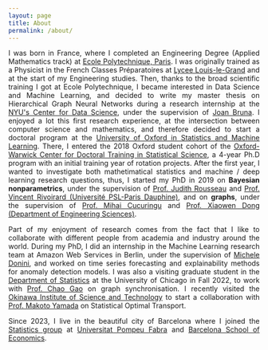 ```yaml
---
layout: page
title: About
permalink: /about/
---
```


<div style='text-align: justify;'>



I was born in France, where I completed an Engineering Degree (Applied Mathematics track) at [Ecole Polytechnique, Paris](https://www.polytechnique.edu/). I was originally trained as a Physicist in the French Classes Préparatoires at [Lycee Louis-le-Grand](https://www.louislegrand.fr/) and at the start of my Engineering studies. Then, thanks to the broad scientific training I got at Ecole Polytechnique, I became interested in Data Science and Machine Learning, and decided to write my master thesis on Hierarchical Graph Neural Networks during a research internship at the [NYU's Center for Data Science](https://cds.nyu.edu/), under the supervision of [Joan Bruna](https://cims.nyu.edu/~bruna/). I enjoyed a lot this first research experience, at the intersection between computer science and mathematics, and therefore decided to start a doctoral program at the [University of Oxford in Statistics and Machine Learning](https://www.stats.ox.ac.uk/). There, I entered the 2018 Oxford student cohort of the [Oxford-Warwick Center for Doctoral Training in Statistical Science](http://www.oxwasp-cdt.ac.uk/), a 4-year Ph.D program with an initial training year of rotation projects. After the first year, I wanted to investigate both mathetimatical statistics and machine / deep learning research questions, thus, I started my PhD in 2019 on **Bayesian nonparametrics**, under the supervision of [Prof. Judith Rousseau](https://www.stats.ox.ac.uk/~rousseau/) and [Prof. Vincent Rivoirard (Université PSL-Paris Dauphine)](https://www.ceremade.dauphine.fr/~rivoirar/), and on **graphs**, under the supervision of [Prof. Mihai Cucuringu](https://www.stats.ox.ac.uk/~cucuring/) and [Prof. Xiaowen Dong (Department of Engineering Sciences)](https://web.media.mit.edu/~xdong/).

Part of my enjoyment of research comes from the fact that I like to collaborate with different people from academia and industry around the world. During my PhD, I did an internship in the Machine Learning research team at Amazon Web Services in Berlin, under the supervision of [Michele Donini](https://www.amazon.science/author/michele-donini), and worked on time series forecasting and explainability methods for anomaly detection models. I was also a visiting graduate student in the [Department of Statistics](https://stat.uchicago.edu/) at the University of Chicago in Fall 2022, to work with [Prof. Chao Gao](https://www.stat.uchicago.edu/~chaogao/) on graph synchronisation. I recently visited the [Okinawa Institute of Science and Technology](https://www.oist.jp/) to start a collaboration with [Prof. Makoto Yamada](https://riken-yamada.github.io/profile.html) on Statistical Optimal Transport.

Since 2023, I live in the beautiful city of Barcelona where I joined the [Statistics group](https://sites.google.com/view/stats-upf/) at [Universitat Pompeu Fabra](https://www.upf.edu/) and [Barcelona School of Economics](https://bse.eu/).


</div>
